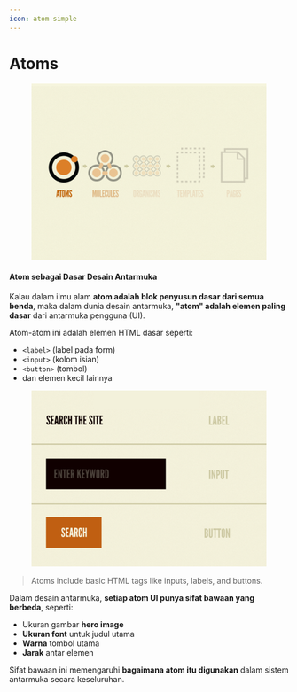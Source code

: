 ```yaml
---
icon: atom-simple
---
```


# Atoms

<figure><img src="../.gitbook/assets/image (1).png" alt=""><figcaption></figcaption></figure>

#### **Atom sebagai Dasar Desain Antarmuka**

Kalau dalam ilmu alam **atom adalah blok penyusun dasar dari semua benda**, maka dalam dunia desain antarmuka, **"atom" adalah elemen paling dasar** dari antarmuka pengguna (UI).

Atom-atom ini adalah elemen HTML dasar seperti:

* `<label>` (label pada form)
* `<input>` (kolom isian)
* `<button>` (tombol)
* dan elemen kecil lainnya

<figure><img src="../.gitbook/assets/image (1) (1).png" alt=""><figcaption></figcaption></figure>

> Atoms include basic HTML tags like inputs, labels, and buttons.

Dalam desain antarmuka, **setiap atom UI punya sifat bawaan yang berbeda**, seperti:

* Ukuran gambar **hero image**
* **Ukuran font** untuk judul utama
* **Warna** tombol utama
* **Jarak** antar elemen

Sifat bawaan ini memengaruhi **bagaimana atom itu digunakan** dalam sistem antarmuka secara keseluruhan.


